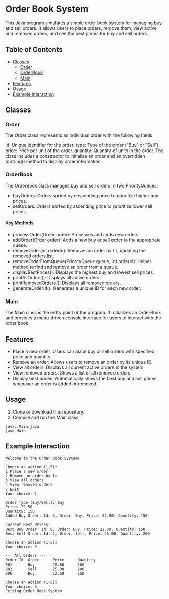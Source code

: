 # Order Book System
This Java program simulates a simple order book system for managing buy and sell orders. It allows users to place orders, remove them, view active and removed orders, and see the best prices for buy and sell orders.

## Table of Contents
- [Classes](##Classes)
  - [Order](###Order)
  - [OrderBook](###OrderBook)
  - [Main](###Main)
- [Features](##Features)
- [Usage](##Usage)
- [Example Interaction](##ExampleInteraction)
  
## Classes
### Order
The Order class represents an individual order with the following fields:

id: Unique identifier for the order.
type: Type of the order ("Buy" or "Sell").
price: Price per unit of the order.
quantity: Quantity of units in the order.
The class includes a constructor to initialize an order and an overridden toString() method to display order information.

### OrderBook
The OrderBook class manages buy and sell orders in two PriorityQueues:
- buyOrders: Orders sorted by descending price to prioritize higher buy prices.
- sellOrders: Orders sorted by ascending price to prioritize lower sell prices.
#### Key Methods
- processOrder(Order order): Processes and adds new orders.
- addOrder(Order order): Adds a new buy or sell order to the appropriate queue.
- removeOrder(int orderId): Removes an order by ID, updating the removed orders list.
- removeOrderFromQueue(PriorityQueue<Order> queue, int orderId): Helper method to find and remove an order from a queue.
- displayBestPrices(): Displays the highest buy and lowest sell prices.
- printAllOrders(): Displays all active orders.
- printRemovedOrders(): Displays all removed orders.
- generateOrderId(): Generates a unique ID for each new order.
### Main
The Main class is the entry point of the program. It initializes an OrderBook and provides a menu-driven console interface for users to interact with the order book.

## Features
- Place a new order: Users can place buy or sell orders with specified price and quantity.
- Remove an order: Allows users to remove an order by its unique ID.
- View all orders: Displays all current active orders in the system.
- View removed orders: Shows a list of all removed orders.
- Display best prices: Automatically shows the best buy and sell prices whenever an order is added or removed.
## Usage
1. Clone or download this repository.
2. Compile and run the Main class.
```
javac Main.java
java Main
```
## Example Interaction
```
Welcome to the Order Book System!

Choose an action (1-5):
1 Place a new order
2 Remove an order by Id
3 View all orders
4 View removed orders
5 Exit
Your choice: 1

Order Type (Buy/Sell): Buy
Price: 22.50
Quantity: 150
Added Buy Order: Id: 6, Order: Buy, Price: 22.50, Quantity: 150

Current Best Prices:
Best Buy Order: Id: 6, Order: Buy, Price: 22.50, Quantity: 150
Best Sell Order: Id: 2, Order: Sell, Price: 25.00, Quantity: 200

Choose an action (1-5):
Your choice: 3

--- All Orders ---
Order Id  Order      Price      Quantity
001       Buy        20.00      100
002       Sell       25.00      200
006       Buy        22.50      150

Choose an action (1-5):
Your choice: 5
Exiting Order Book System.
```
